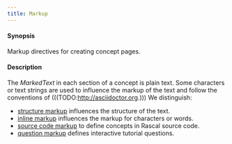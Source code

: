 ```yaml
---
title: Markup
---
```


#### Synopsis

Markup directives for creating concept pages.

#### Description

The _MarkedText_ in each section of a concept is plain text.
Some characters or text strings are used to influence the markup of the text
and follow the conventions of (((TODO:http://asciidoctor.org.)))
We distinguish:

*  [structure markup](../../Tutor/Markup/StructureMarkup/) influences the structure of the text.
*  [inline markup](../../Tutor/Markup/InlineMarkup/) influences the markup for characters or words.
*  [source code markup](../../Tutor/Markup/SourceCodeMarkup/) to define concepts in Rascal source code.
*  [question markup](../../Tutor/Markup/QuestionMarkup/) defines interactive tutorial questions.



